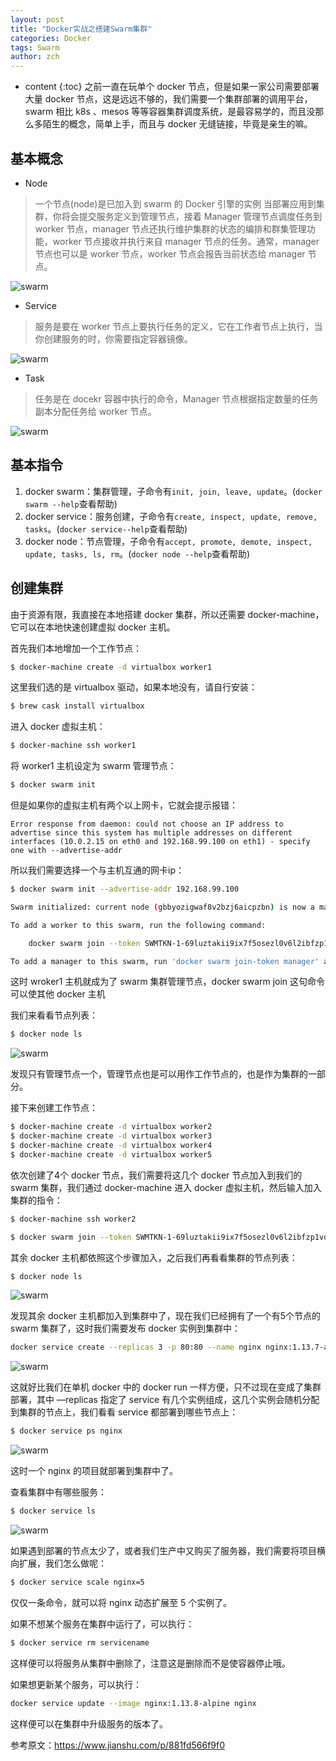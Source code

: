```yaml
---
layout: post
title: "Docker实战之搭建Swarm集群"
categories: Docker
tags: Swarm
author: zch
---
```


* content
{:toc}
之前一直在玩单个 docker 节点，但是如果一家公司需要部署大量 docker 节点，这是远远不够的，我们需要一个集群部署的调用平台，swarm 相比 k8s 、mesos 等等容器集群调度系统，是最容易学的，而且没那么多陌生的概念，简单上手，而且与 docker 无缝链接，毕竟是亲生的嘛。













## 基本概念

- Node

> 一个节点(node)是已加入到 swarm 的 Docker 引擎的实例 当部署应用到集群，你将会提交服务定义到管理节点，接着 Manager 管理节点调度任务到 worker 节点，manager 节点还执行维护集群的状态的编排和群集管理功能，worker 节点接收并执行来自 manager 节点的任务。通常，manager 节点也可以是 worker 节点，worker 节点会报告当前状态给 manager 节点。

![swarm](https://gitee.com/objcoding/md-picture/raw/master/img/swarm6.png)

- Service

> 服务是要在 worker 节点上要执行任务的定义，它在工作者节点上执行，当你创建服务的时，你需要指定容器镜像。

![swarm](https://gitee.com/objcoding/md-picture/raw/master/img/swarm7.png)

- Task

> 任务是在 docekr 容器中执行的命令，Manager 节点根据指定数量的任务副本分配任务给 worker 节点。

![swarm](https://gitee.com/objcoding/md-picture/raw/master/img/swarm8.png)


## 基本指令

1. docker swarm：集群管理，子命令有`init, join, leave, update`。(`docker swarm --help`查看帮助)
2. docker service：服务创建，子命令有`create, inspect, update, remove, tasks`。(`docker service--help`查看帮助)
3. docker node：节点管理，子命令有`accept, promote, demote, inspect, update, tasks, ls, rm`。(`docker node --help`查看帮助)



## 创建集群

由于资源有限，我直接在本地搭建 docker 集群，所以还需要 docker-machine，它可以在本地快速创建虚拟 docker 主机。

首先我们本地增加一个工作节点：

```bash
$ docker-machine create -d virtualbox worker1
```

这里我们选的是 virtualbox 驱动，如果本地没有，请自行安装：

```bash
$ brew cask install virtualbox
```

进入 docker 虚拟主机：

```bash
$ docker-machine ssh worker1
```

将 worker1 主机设定为 swarm 管理节点：

```bash
$ docker swarm init
```

但是如果你的虚拟主机有两个以上网卡，它就会提示报错：

```
Error response from daemon: could not choose an IP address to advertise since this system has multiple addresses on different interfaces (10.0.2.15 on eth0 and 192.168.99.100 on eth1) - specify one with --advertise-addr
```

所以我们需要选择一个与主机互通的网卡ip：

```bash
$ docker swarm init --advertise-addr 192.168.99.100

Swarm initialized: current node (gbbyozigwaf8v2bzj6aicpzbn) is now a manager.

To add a worker to this swarm, run the following command:

    docker swarm join --token SWMTKN-1-69luztakii9ix7f5osezl0v6l2ibfzp1vqc0gbhcous63hm1fx-8p3vxanj97f2e0jflznihvl8f 192.168.99.100:2377

To add a manager to this swarm, run 'docker swarm join-token manager' and follow the instructions.
```

这时 wroker1 主机就成为了 swarm 集群管理节点，docker swarm join 这句命令可以使其他 docker 主机



我们来看看节点列表：

```bash
$ docker node ls
```

![swarm](https://gitee.com/objcoding/md-picture/raw/master/img/swarm1.png)

发现只有管理节点一个，管理节点也是可以用作工作节点的，也是作为集群的一部分。

接下来创建工作节点：

```bash
$ docker-machine create -d virtualbox worker2
$ docker-machine create -d virtualbox worker3
$ docker-machine create -d virtualbox worker4
$ docker-machine create -d virtualbox worker5
```

依次创建了4个 docker 节点，我们需要将这几个 docker 节点加入到我们的 swarm 集群，我们通过 docker-machine 进入 docker 虚拟主机，然后输入加入集群的指令：

```bash
$ docker-machine ssh worker2

$ docker swarm join --token SWMTKN-1-69luztakii9ix7f5osezl0v6l2ibfzp1vqc0gbhcous63hm1fx-8p3vxanj97f2e0jflznihvl8f 192.168.99.100:2377
```

其余 docker 主机都依照这个步骤加入，之后我们再看看集群的节点列表：

```bash
$ docker node ls
```

![swarm](https://gitee.com/objcoding/md-picture/raw/master/img/swarm2.png)

发现其余 docker 主机都加入到集群中了，现在我们已经拥有了一个有5个节点的 swarm 集群了，这时我们需要发布 docker 实例到集群中：

```bash
docker service create --replicas 3 -p 80:80 --name nginx nginx:1.13.7-alpine
```

![swarm](https://gitee.com/objcoding/md-picture/raw/master/img/swarm5.png)

这就好比我们在单机 docker 中的 docker run 一样方便，只不过现在变成了集群部署，其中 —replicas 指定了 service 有几个实例组成，这几个实例会随机分配到集群的节点上，我们看看 service 都部署到哪些节点上：

```bash
$ docker service ps nginx
```

![swarm](https://gitee.com/objcoding/md-picture/raw/master/img/swarm4.png)

这时一个 nginx 的项目就部署到集群中了。

查看集群中有哪些服务：

```bash
$ docker service ls
```
![swarm](https://gitee.com/objcoding/md-picture/raw/master/img/swarm3.png)

如果遇到部署的节点太少了，或者我们生产中又购买了服务器，我们需要将项目横向扩展，我们怎么做呢：

```bash
$ docker service scale nginx=5
```

仅仅一条命令，就可以将 nginx 动态扩展至 5 个实例了。

如果不想某个服务在集群中运行了，可以执行：

```bash
$ docker service rm servicename
```

这样便可以将服务从集群中删除了，注意这是删除而不是使容器停止哦。

如果想更新某个服务，可以执行：

```bash
docker service update --image nginx:1.13.8-alpine nginx
```

这样便可以在集群中升级服务的版本了。

参考原文：https://www.jianshu.com/p/881fd566f9f0



